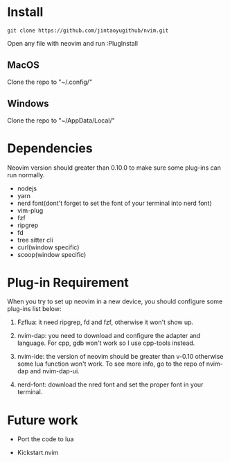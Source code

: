 # Install
```
git clone https://github.com/jintaoyugithub/nvim.git
```
Open any file with neovim and run :PlugInstall

## MacOS

Clone the repo to "~/.config/"

## Windows

Clone the repo to "~/AppData/Local/"

# Dependencies

Neovim version should greater than 0.10.0 to make sure some plug-ins can run normally.

* nodejs
* yarn
* nerd font(dont't forget to set the font of your terminal into nerd font)
* vim-plug
* fzf
* ripgrep
* fd
* tree sitter cli
* curl(window specific)
* scoop(window specific)

# Plug-in Requirement

When you try to set up neovim in a new device, you should configure some plug-ins list below:

1. Fzflua: it need ripgrep, fd and fzf, otherwise it won't show up.

2. nvim-dap: you need to download and configure the adapter and language. For cpp, gdb won't work so I use cpp-tools instead.

3. nvim-ide: the version of neovim should be greater than v-0.10 otherwise some lua function won't work. To see more info, go to the repo of nvim-dap and nvim-dap-ui.

4. nerd-font: download the nred font and set the proper font in your terminal.

# Future work

- Port the code to lua

- Kickstart.nvim
